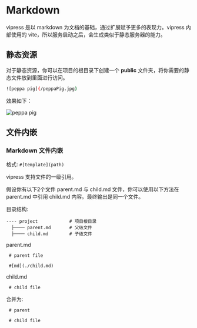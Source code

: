 # Markdown

vipress 是以 markdown 为文档的基础，通过扩展赋予更多的表现力。vipress 内部使用的 vite，所以服务启动之后，会生成类似于静态服务器的能力。

## 静态资源

对于静态资源，你可以在项目的根目录下创建一个 **public** 文件夹，将你需要的静态文件放到里面进行访问。

```sh
![peppa pig](/peppaPig.jpg)
```

效果如下：

![peppa pig](/peppaPig.jpg)

## 文件内嵌

### Markdown 文件内嵌

格式: `#[template](path)`

vipress 支持文件的一级引用。

假设你有以下2个文件 parent.md 与 child.md 文件，你可以使用以下方法在 parent.md 中引用 child.md 内容。最终输出是同一个文件。

目录结构:

```
---- project            # 项目根目录
  ├──── parent.md       # 父级文件
  ├──── child.md        # 子级文件
```

parent.md

```
 # parent file

 #[md](./child.md) 
```

child.md

```
 # child file
```

合并为:

```
 # parent

 # child file
```
